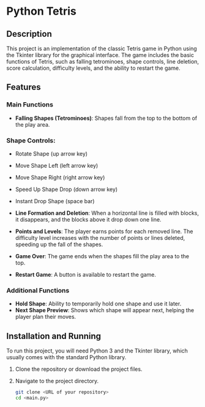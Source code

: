 # Python Tetris  

## Description  

This project is an implementation of the classic Tetris game in Python using the Tkinter library for the graphical interface. The game includes the basic functions of Tetris, such as falling tetrominoes, shape controls, line deletion, score calculation, difficulty levels, and the ability to restart the game.  

## Features  

### Main Functions  

- **Falling Shapes (Tetrominoes)**: Shapes fall from the top to the bottom of the play area.  

### Shape Controls:  

- Rotate Shape (up arrow key)  
- Move Shape Left (left arrow key)  
- Move Shape Right (right arrow key)  
- Speed Up Shape Drop (down arrow key)  
- Instant Drop Shape (space bar)  

- **Line Formation and Deletion**: When a horizontal line is filled with blocks, it disappears, and the blocks above it drop down one line.  
- **Points and Levels**: The player earns points for each removed line. The difficulty level increases with the number of points or lines deleted, speeding up the fall of the shapes.  
- **Game Over**: The game ends when the shapes fill the play area to the top.  
- **Restart Game**: A button is available to restart the game.  

### Additional Functions  

- **Hold Shape**: Ability to temporarily hold one shape and use it later.  
- **Next Shape Preview**: Shows which shape will appear next, helping the player plan their moves.  

## Installation and Running  

To run this project, you will need Python 3 and the Tkinter library, which usually comes with the standard Python library.  

1. Clone the repository or download the project files.  
2. Navigate to the project directory.  

   ```bash  
   git clone <URL of your repository>  
   cd <main.py>
